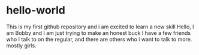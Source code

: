 # hello-world
This is my first github repository and i am excited to learn a new skill
Hello, I am Bobby and I am just trying to make an honest buck
I have a few friends who I talk to on the regular, and there are others who i want to talk to more.  mostly girls.
